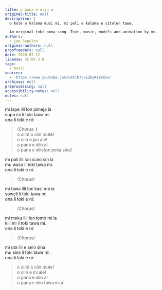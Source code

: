 ```yaml
---
title: o pana e olin a
original-title: null
description: |
  o kute e kalama musi mi. mi pali e kalama e sitelen tawa.

  An original toki pona song. Text, music, models and animation by me.
authors:
  - jan Sepulon
original-authors: null
proofreaders: null
date: 2020-05-12
license: CC-BY-3.0
tags:
  - music
sources:
  - 'https://www.youtube.com/watch?v=12byK1Sc6Fw'
archives: null
preprocessing: null
accessibility-notes: null
notes: null
---
```

mi lape lili lon pimeja la  
supa mi li toki tawa mi.  
ona li toki e ni:

> (Chorus: )  
> o olin! o olin mute!  
> o olin e jan ale!  
> o pana e olin a!  
> o pana e olin lon poka sina!

mi pali lili lon suno sin la  
mu waso li toki tawa mi.  
ona li toki e ni:

> (Chorus)

mi tawa lili lon kasi ma la  
soweli li toki tawa mi.  
ona li toki e ni:

> (Chorus)

mi moku lili lon tomo mi la  
kili mi li toki tawa mi.  
ona li toki e ni:

> (Chorus)

mi uta lili e selo sina.  
mu sina li toki tawa mi.  
ona li toki e ni:

> o olin! o olin mute!  
> o olin e mi ale!  
> o pana e olin a!  
> o pana e olin tawa mi a!
